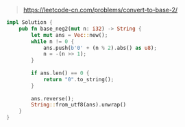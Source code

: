 > https://leetcode-cn.com/problems/convert-to-base-2/

``` rust
impl Solution {
    pub fn base_neg2(mut n: i32) -> String {
        let mut ans = Vec::new();
        while n != 0 {
            ans.push(b'0' + (n % 2).abs() as u8);
            n = -(n >> 1);
        }
        
        if ans.len() == 0 {
            return "0".to_string();
        }
        
        ans.reverse();
        String::from_utf8(ans).unwrap()
    }
}
```
